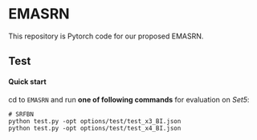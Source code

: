 # EMASRN
This repository is Pytorch code for our proposed EMASRN.

## Test

#### Quick start

cd to `EMASRN` and run **one of following commands** for evaluation on *Set5*:

   ```shell
   # SRFBN
   python test.py -opt options/test/test_x3_BI.json
   python test.py -opt options/test/test_x4_BI.json
